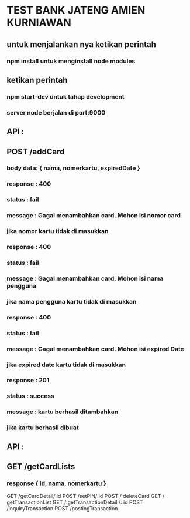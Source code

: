 # TEST BANK JATENG AMIEN KURNIAWAN
## untuk menjalankan nya ketikan perintah 
### npm install untuk menginstall node modules 

## ketikan perintah 
### npm start-dev untuk tahap development
### server node berjalan di port:9000

## API :
## POST /addCard
### body data:  { nama, nomerkartu, expiredDate }

### response : 400
### status : fail
### message : Gagal menambahkan card. Mohon isi nomor card
### jika nomor kartu tidak di masukkan

### response : 400
### status : fail
### message : Gagal menambahkan card. Mohon isi nama pengguna
### jika nama pengguna kartu tidak di masukkan

### response : 400
### status : fail
### message : Gagal menambahkan card. Mohon isi expired Date
### jika expired date kartu tidak di masukkan

### response : 201
### status : success
### message : kartu berhasil ditambahkan
### jika kartu berhasil dibuat 


## API :
##  GET /getCardLists
### response { id, nama, nomerkartu }
 
  GET /getCardDetail/:id
  POST /setPIN/:id
  POST / deleteCard
  GET / getTransactionList
  GET / getTransactionDetail /: id
  POST /inquiryTransaction
  POST /postingTransaction